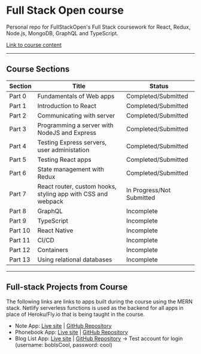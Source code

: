 # Full Stack Open course

Personal repo for FullStackOpen's Full Stack coursework for React, Redux, Node.js, MongoDB, GraphQL and TypeScript.

[Link to course content](https://fullstackopen.com/en/#course-contents)

- - - -

## Course Sections

| Section | Title | Status |
| --------| ----- | ---------- |
| Part 0  | Fundamentals of Web apps | Completed/Submitted |
| Part 1  | Introduction to React | Completed/Submitted |
| Part 2  | Communicating with server | Completed/Submitted |
| Part 3  | Programming a server with NodeJS and Express | Completed/Submitted |
| Part 4  | Testing Express servers, user administation | Completed/Submitted |
| Part 5  | Testing React apps | Completed/Submitted |
| Part 6  | State management with Redux | Completed/Submitted |
| Part 7  | React router, custom hooks, styling app with CSS and webpack | In Progress/Not Submitted |
| Part 8  | GraphQL | Incomplete |
| Part 9  | TypeScript |  Incomplete |
| Part 10  | React Native | Incomplete |
| Part 11  | CI/CD | Incomplete |
| Part 12  | Containers | Incomplete |
| Part 13  | Using relational databases | Incomplete |

- - - -

## Full-stack Projects from Course

The following links are links to apps built during the course using the MERN stack. Netlify serverless functions is used as the backend for all apps in place of Heroku/Fly.io that is being taught in the course.

- Note App: [Live site](https://khl-note-app.netlify.app/) | [GitHub Repository](https://github.com/leekahung/fullstackopen-note-app)
- Phonebook App: [Live site](https://khl-phonebook-app.netlify.app/) | [GitHub Repository](https://github.com/leekahung/fullstackopen-phonebook-app)
- Blog List App: [Live site](https://khl-bloglist-app.netlify.app/) | [GitHub Repository](https://github.com/leekahung/fullstackopen-bloglist-app) -> Test account for login (username: bobIsCool, password: cool)
